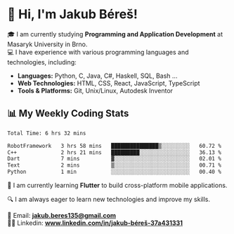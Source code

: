 # 👋 Hi, I'm Jakub Béreš!

🎓 I am currently studying **Programming and Application Development** at Masaryk University in Brno.  
💻 I have experience with various programming languages and technologies, including:  
   - **Languages:** Python, C, Java, C#, Haskell, SQL, Bash ...  
   - **Web Technologies:** HTML, CSS, React, JavaScript, TypeScript  
   - **Tools & Platforms:** Git, Unix/Linux, Autodesk Inventor

## 📊 My Weekly Coding Stats
<!--START_SECTION:waka-->

```txt
Total Time: 6 hrs 32 mins

RobotFramework   3 hrs 58 mins   ███████████████▒░░░░░░░░░   60.72 %
C++              2 hrs 21 mins   █████████░░░░░░░░░░░░░░░░   36.13 %
Dart             7 mins          ▓░░░░░░░░░░░░░░░░░░░░░░░░   02.01 %
Text             2 mins          ▒░░░░░░░░░░░░░░░░░░░░░░░░   00.71 %
Python           1 min           ░░░░░░░░░░░░░░░░░░░░░░░░░   00.40 %
```

<!--END_SECTION:waka-->

🚀 I am currently learning **Flutter** to build cross-platform mobile applications.  

🔍 I am always eager to learn new technologies and improve my skills.  

📩 Email:        **jakub.beres135@gmail.com**  
🧑‍💻 Linkedin:     **www.linkedin.com/in/jakub-béreš-37a431331**


